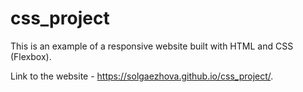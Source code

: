 # css_project
 
This is an example of a responsive website built with HTML and CSS (Flexbox).

Link to the website - https://solgaezhova.github.io/css_project/.
